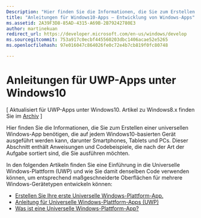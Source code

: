 ```yaml
---
Description: "Hier finden Sie die Informationen, die Sie zum Erstellen einer Universellen Windows-App benötigen, die auf jedem Windows10-basierten Gerät ausgeführt werden kann, darunter Smartphones, Tablets und PCs."
title: "Anleitungen für Windows10-Apps – Entwicklung von Windows-Apps"
ms.assetid: 2A39F3D8-85AD-4315-A69B-2B79242780E3
author: martinekuan
redirect_url: https://developer.microsoft.com/en-us/windows/develop
ms.sourcegitcommit: 753a917c0ecbf445560203dbc1406acae52e5265
ms.openlocfilehash: 97e016047c864026fe0c72e4b7cb819f0fc80748

---
```



# Anleitungen für UWP-Apps unter Windows10

\[ Aktualisiert für UWP-Apps unter Windows10. Artikel zu Windows8.x finden Sie im [Archiv](http://go.microsoft.com/fwlink/p/?linkid=619132) \]

Hier finden Sie die Informationen, die Sie zum Erstellen einer universellen Windows-App benötigen, die auf jedem Windows10-basierten Gerät ausgeführt werden kann, darunter Smartphones, Tablets und PCs. Dieser Abschnitt enthält Anweisungen und Codebeispiele, die nach der Art der Aufgabe sortiert sind, die Sie ausführen möchten.

In den folgenden Artikeln finden Sie eine Einführung in die Universelle Windows-Plattform (UWP) und wie Sie damit denselben Code verwenden können, um entsprechend maßgeschneiderte Oberflächen für mehrere Windows-Gerätetypen entwickeln können:

-   [Erstellen Sie Ihre erste Universelle Windows-Plattform-App.](get-started/create-a-hello-world-app-xaml-universal.md)
-   [Anleitung für Universelle Windows-Plattform-Apps (UWP)](get-started/universal-application-platform-guide.md)
-   [Was ist eine Universelle Windows-Plattform-App?](get-started/whats-a-uwp.md)




<!--HONumber=Jun16_HO4-->


